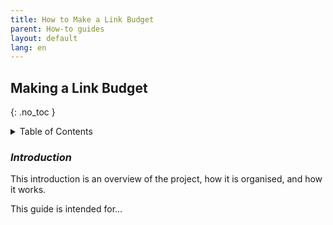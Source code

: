 ```yaml
---
title: How to Make a Link Budget
parent: How-to guides
layout: default
lang: en
---
```


## Making a Link Budget
{: .no_toc }

<details markdown="block">
<summary>Table of Contents</summary>

- Table of Contents
{:toc}

</details>

### *Introduction*

This introduction is an overview of the project, how it is organised, and how it works.

This guide is intended for...